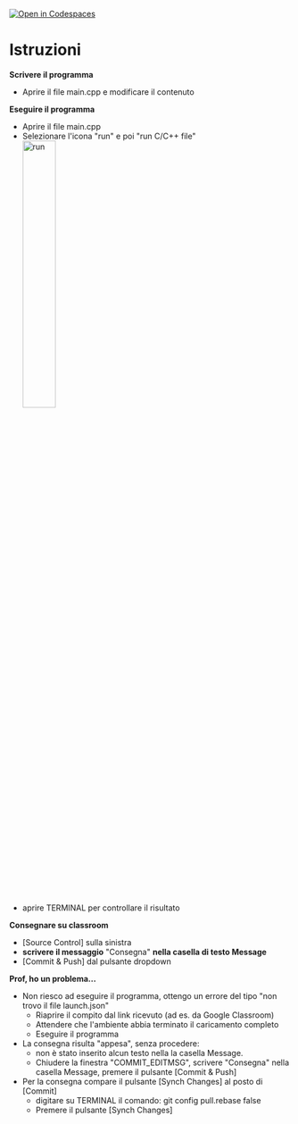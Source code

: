[![Open in Codespaces](https://classroom.github.com/assets/launch-codespace-2972f46106e565e64193e422d61a12cf1da4916b45550586e14ef0a7c637dd04.svg)](https://classroom.github.com/open-in-codespaces?assignment_repo_id=18544155)
# Istruzioni
**Scrivere il programma**
- Aprire il file main.cpp e modificare il contenuto

**Eseguire il programma**
- Aprire il file main.cpp
- Selezionare l'icona "run" e poi "run C/C++ file"<br/>
<img alt="run" src="_doc/run.png" width="35%" /><br/>
- aprire TERMINAL per controllare il risultato

**Consegnare su classroom**
- [Source Control] sulla sinistra
- **scrivere il messaggio** "Consegna" **nella casella di testo Message**
- [Commit & Push] dal pulsante dropdown

**Prof, ho un problema...**
- Non riesco ad eseguire il programma, ottengo un errore del tipo "non trovo il file launch.json"
   - Riaprire il compito dal link ricevuto (ad es. da Google Classroom)
   - Attendere che l'ambiente abbia terminato il caricamento completo
   - Eseguire il programma
- La consegna risulta "appesa", senza procedere:
   - non è stato inserito alcun testo nella la casella Message.
   - Chiudere la finestra "COMMIT_EDITMSG", scrivere "Consegna" nella casella Message, premere il pulsante [Commit & Push]
- Per la consegna compare il pulsante [Synch Changes] al posto di [Commit]
   - digitare su TERMINAL il comando: git config pull.rebase false
   - Premere il pulsante [Synch Changes]
